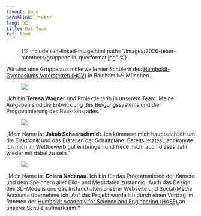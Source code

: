```yaml
---
layout: page
permalink: /team/
lang: DE
title: Das Team
ref: team
---
```


<div class="page-banner side-figure">
  <figure class="medium">
    {% include self-linked-image.html path="/images/2020-team-members/gruppenbild-querformat.jpg" %}
  </figure>
  <div>Wir sind eine Gruppe aus mitlerweile vier Schülern des <a href="http://www.humboldt-gym.de/" target="_blank" >Humboldt-Gymnasiums Vaterstetten (HGV)</a> in Baldham bei München.</div>
</div>

<section class="team-member-presentation side-figure" id="teresa">
  <figure>
    <img src="{{ site.baseurl }}/images/2020-team-members/Teresa.jpg" />
  </figure>
  <span>„Ich bin <strong>Teresa Wagner</strong> und Projektleiterin in unserem Team. Meine Aufgaben sind die Entwicklung des Bergungssystems und die Programmierung des Reaktionsrades.“</span>
</section>

<section class="team-member-presentation side-figure" id="jakob">
  <figure>
    <img src="{{ site.baseurl }}/images/2020-team-members/Jakob.jpg" />
  </figure>
  <span>„Mein Name ist <strong>Jakob Schaarschmidt</strong>. Ich kümmere mich hauptsächlich um die Elektronik und das Erstellen der Schaltpläne. Bereits letztes Jahr konnte ich mich im Wettbewerb gut einbringen und freue mich, auch dieses Jahr wieder mit dabei zu sein.“</span>
</section>

<section class="team-member-presentation side-figure" id="chiara">
  <figure>
    <img src="{{ site.baseurl }}/images/2020-team-members/chiara.jpg" />
  </figure>
  <span>„Mein Name ist <strong>Chiara Nadenau</strong>. Ich bin für das Programmieren der Kamera und dem Speichern aller Bild- und Messdaten zuständig. Auch das Design des 3D-Modells  und das Instandhalten unserer Webseite und Social-Media Accounts übernehme ich. Auf das Projekt wurde ich durch einen Vortrag im Rahmen der <a href="http://www.humboldt-gym.de/node/135" target="_blank" >Humboldt Academy for Science and Engineering (HASE) </a> an unserer Schule aufmerksam.“</span>
</section>

<!---
<section class="team-member-presentation side-figure" id="manuel">
  <figure>
    <img src="{{ site.baseurl }}/images/2020-team-members/Manuel.jpg" />
  </figure>
  <span>„Ich bin <strong>Manuel Domke</strong> und einer der Programmierer unseres Teams. Als Hobby-Programmierer bin ich zuständig für die Software des CanSats.“</span>
</section>

<section class="team-member-presentation side-figure" id="daniel">
  <figure>
    <img src="{{ site.baseurl }}/images/2020-team-members/Daniel.jpg" />
  </figure>
  <span>„Mein Name ist <strong>Daniel Hechtfischer</strong>. Ich helfe Manuel beim Programmieren und Ansteuern unseres CanSats. Auch ich wurde durch einen Vortrag im Rahmen der <a href="http://www.humboldt-gym.de/node/135" target="_blank" >Humboldt Academy for Science and Engineering (HASE) </a> an unserer Schule auf das Projekt aufmerksam.“</span>
</section>

<section class="team-member-presentation side-figure" id="anna">
  <figure>
    <img src="{{ site.baseurl }}/images/2020-team-members/anna.jpg" />
  </figure>
  <span>„Ich bin <strong>Anna Eckstein</strong> und bringe mich bei der Konstruktion der Hardware und Elektronik ein. Außerdem helfe ich Jakob beim 3D-Modellieren des CanSats. Ich gehe in die 9. Klasse, weshalb ich zum Nachwuchs unseres Teams gehöre.“</span>
</section>
-->